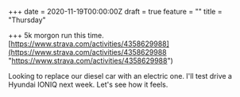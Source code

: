 +++
date = 2020-11-19T00:00:00Z
draft = true
feature = ""
title = "Thursday"

+++
5k morgon run this time. [https://www.strava.com/activities/4358629988](https://www.strava.com/activities/4358629988 "https://www.strava.com/activities/4358629988")

Looking to replace our diesel car with an electric one. I'll test drive a Hyundai IONIQ next week. Let's see how it feels.